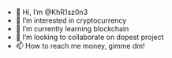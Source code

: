 - 👋 Hi, I’m @KhR1sz0n3
- 👀 I’m interested in cryptocurrency
- 🌱 I’m currently learning blockchain
- 💞️ I’m looking to collaborate on dopest project
- 📫 How to reach me money, gimme dm!

<!---
KhR1sz0n3/KhR1sz0n3 is a ✨ special ✨ repository because its `README.md` (this file) appears on your GitHub profile.
You can click the Preview link to take a look at your changes.
--->
